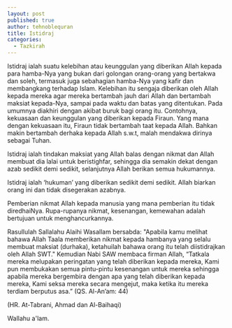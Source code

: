 ```yaml
---
layout: post
published: true
author: tehnoblequran
title: Istidraj
categories:
  - Tazkirah
---
```

Istidraj ialah suatu kelebihan atau keunggulan yang diberikan Allah kepada para hamba-Nya yang bukan dari golongan orang-orang yang bertakwa dan soleh, termasuk juga sebahagian hamba-Nya yang kafir dan membangkang terhadap Islam. Kelebihan itu sengaja diberikan oleh Allah kepada mereka agar mereka bertambah jauh dari Allah dan bertambah maksiat kepada-Nya, sampai pada waktu dan batas yang ditentukan. Pada umumnya diakhiri dengan akibat buruk bagi orang itu. Contohnya, kekuasaan dan keunggulan yang diberikan kepada Firaun. Yang mana dengan kekuasaan itu, Firaun tidak bertambah taat kepada Allah. Bahkan makin bertambah derhaka kepada Allah s.w.t, malah mendakwa dirinya sebagai Tuhan.

Istidraj ialah tindakan maksiat yang Allah balas dengan nikmat dan Allah membuat dia lalai untuk beristighfar, sehingga dia semakin dekat dengan azab sedikit demi sedikit, selanjutnya Allah berikan semua hukumannya.

Istidraj ialah ‘hukuman’ yang diberikan sedikit demi sedikit. Allah biarkan orang ini dan tidak disegerakan azabnya.  

Pemberian nikmat Allah kepada manusia yang mana pemberian itu tidak diredhaiNya. Rupa-rupanya nikmat, kesenangan, kemewahan adalah bertujuan untuk menghancurkannya.
 
Rasullulah Sallalahu Alaihi Wasallam bersabda: "Apabila kamu melihat bahawa Allah Taala memberikan nikmat kepada hambanya yang selalu membuat maksiat (durhaka), ketahuilah bahawa orang itu telah diistidrajkan oleh Allah SWT."  Kemudian Nabi SAW membaca firman Allah, “Tatkala mereka melupakan peringatan yang telah diberikan kepada mereka, Kami pun membukakan semua pintu-pintu kesenangan untuk mereka sehingga apabila mereka bergembira dengan apa yang telah diberikan kepada mereka, Kami seksa mereka secara mengejut, maka ketika itu mereka terdiam berputus asa.” (QS. Al-An’am: 44) 

(HR. At-Tabrani, Ahmad dan Al-Baihaqi)

Wallahu a'lam.
